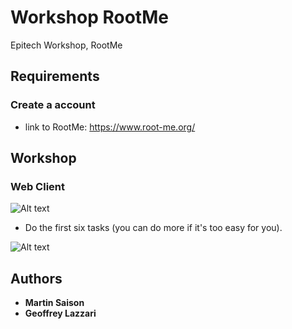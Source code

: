 # Workshop RootMe
Epitech Workshop, RootMe

## Requirements
### Create a account
* link to RootMe: https://www.root-me.org/

## Workshop
### Web Client
 
![Alt text](../../../../../../../var/folders/dv/k6zv1tpx1_x18m25wsh9l9q40000gn/T/TemporaryItems/NSIRD_screencaptureui_PwcUeU/Capture%20d%E2%80%99e%CC%81cran%202023-02-03%20a%CC%80%2015.51.35.png)

* Do the first six tasks (you can do more if it's too easy for you).

![Alt text](../../../../../../../var/folders/dv/k6zv1tpx1_x18m25wsh9l9q40000gn/T/TemporaryItems/NSIRD_screencaptureui_3T9uBz/Capture%20d%E2%80%99e%CC%81cran%202023-02-03%20a%CC%80%2015.53.14.png)

## Authors

* **Martin Saison**
* **Geoffrey Lazzari**